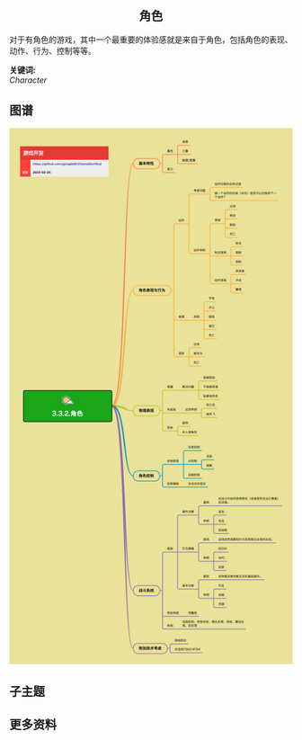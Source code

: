 <h2 align="center">角色</h2>
<p>
对于有角色的游戏，其中一个最重要的体验感就是来自于角色，包括角色的表现、动作、行为、控制等等。
</p>

**关键词:**<br/>
*Character*

## 图谱
![图片加载中...](../exports/3.3.2.角色.png?raw=true)

## 子主题

## 更多资料